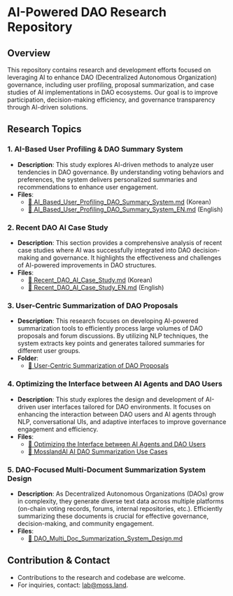 # AI-Powered DAO Research Repository

## Overview

This repository contains research and development efforts focused on leveraging AI to enhance DAO (Decentralized Autonomous Organization) governance, including user profiling, proposal summarization, and case studies of AI implementations in DAO ecosystems. Our goal is to improve participation, decision-making efficiency, and governance transparency through AI-driven solutions.

## Research Topics

### 1. AI-Based User Profiling & DAO Summary System

- **Description**: This study explores AI-driven methods to analyze user tendencies in DAO governance. By understanding voting behaviors and preferences, the system delivers personalized summaries and recommendations to enhance user engagement.
- **Files**:
  - [📄 AI_Based_User_Profiling_DAO_Summary_System.md](./AI_Based_User_Profiling_DAO_Summary_System.md) (Korean)
  - [📄 AI_Based_User_Profiling_DAO_Summary_System_EN.md](./AI_Based_User_Profiling_DAO_Summary_System_EN.md) (English)

### 2. Recent DAO AI Case Study

- **Description**: This section provides a comprehensive analysis of recent case studies where AI was successfully integrated into DAO decision-making and governance. It highlights the effectiveness and challenges of AI-powered improvements in DAO structures.
- **Files**:
  - [📄 Recent_DAO_AI_Case_Study.md](./Recent_DAO_AI_Case_Study.md) (Korean)
  - [📄 Recent_DAO_AI_Case_Study_EN.md](./Recent_DAO_AI_Case_Study_EN.md) (English)

### 3. User-Centric Summarization of DAO Proposals

- **Description**: This research focuses on developing AI-powered summarization tools to efficiently process large volumes of DAO proposals and forum discussions. By utilizing NLP techniques, the system extracts key points and generates tailored summaries for different user groups.
- **Folder**:
  - [📂 User-Centric Summarization of DAO Proposals](./User_Centric_Summarization_of_DAO_Proposals/)
 
### 4. Optimizing the Interface between AI Agents and DAO Users
- **Description**: This study explores the design and development of AI-driven user interfaces tailored for DAO environments. It focuses on enhancing the interaction between DAO users and AI agents through NLP, conversational UIs, and adaptive interfaces to improve governance engagement and efficiency.
- **Files**:
  - [📄 Optimizing the Interface between AI Agents and DAO Users](./Optimizing_AI_Agent_DAO_User_Interface.md)
  - [📄 MosslandAI AI DAO Summarization Use Cases](./Optimizing_AI_Agent_DAO_User_Interface/MosslandAI_AI_DAO_Summarization_Use_Cases.md)

### 5. DAO-Focused Multi-Document Summarization System Design
- **Description**: As Decentralized Autonomous Organizations (DAOs) grow in complexity, they generate diverse text data across multiple platforms (on-chain voting records, forums, internal repositories, etc.). Efficiently summarizing these documents is crucial for effective governance, decision-making, and community engagement.
- **Files**:
  - [📄 DAO_Multi_Doc_Summarization_System_Design.md](./DAO_Multi_Doc_Summarization_System_Design.md)

## Contribution & Contact

- Contributions to the research and codebase are welcome.
- For inquiries, contact: [lab@moss.land](mailto:lab@moss.land).


